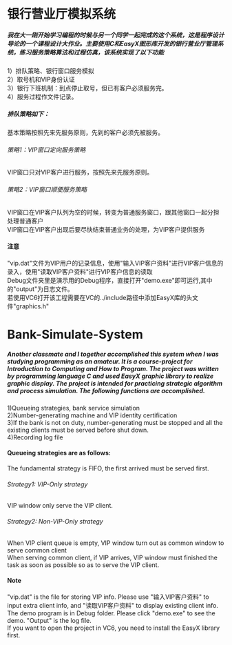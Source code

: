 # 银行营业厅模拟系统 
##### 我在大一刚开始学习编程的时候与另一个同学一起完成的这个系统，这是程序设计导论的一个课程设计大作业。主要使用C和EasyX图形库开发的银行营业厅管理系统，练习服务策略算法和过程仿真，该系统实现了以下功能<br/>
1）排队策略、银行窗口服务模拟<br/>
2）取号机和VIP身份认证<br/>
3）银行下班机制：到点停止取号，但已有客户必须服务完。<br/>
4）服务过程作文件记录。<br/>

##### 排队策略如下：
基本策略按照先来先服务原则，先到的客户必须先被服务。
###### 策略1：VIP窗口定向服务策略
VIP窗口只对VIP客户进行服务，按照先来先服务原则。
###### 策略2：VIP窗口顺便服务策略
VIP窗口在VIP客户队列为空的时候，转变为普通服务窗口，跟其他窗口一起分担处理普通客户<br/>
VIP窗口在VIP客户出现后要尽快结束普通业务的处理，为VIP客户提供服务<br/>

#### 注意
"vip.dat"文件为VIP用户的记录信息，使用"输入VIP客户资料"进行VIP客户信息的录入，使用"读取VIP客户资料"进行VIP客户信息的读取<br/>
Debug文件夹里是演示用的Debug程序，直接打开"demo.exe"即可运行,其中的"output"为日志文件。<br/>
若使用VC6打开该工程需要在VC的../include路径中添加EasyX库的头文件"graphics.h"<br/>

# Bank-Simulate-System 
##### Another classmate and I together accomplished this system when I was studying programming as an amateur. It is a course-project for Introduction to Computing and How to Program. The project was written by programming language C and used EasyX graphic library to realize graphic display. The project is intended for practicing strategic algorithm and process simulation. The following functions are accomplished.
1)Queueing strategies, bank service simulation<br/>
2)Number-generating machine and VIP identity certification<br/>
3)If the bank is not on duty, number-generating must be stopped and all the existing clients must be served before shut down.<br/>
4)Recording log file<br/>

#### Queueing strategies are as follows:
The fundamental strategy is FIFO, the first arrived must be served first.
###### Strategy1: VIP-Only strategy
VIP window only serve the VIP client.
###### Strategy2: Non-VIP-Only strategy
When VIP client queue is empty, VIP window turn out as common window to serve common client<br/>
When serving common client, if VIP arrives, VIP window must finished the task as soon as possible so as to serve the VIP client.<br/>

#### Note
"vip.dat" is the file for storing VIP info. Please use "输入VIP客户资料" to input extra client info, and "读取VIP客户资料" to display existing client info.<br/>
The demo program is in Debug folder. Please click "demo.exe" to see the demo. "Output" is the log file.<br/>
If you want to open the project in VC6, you need to install the EasyX library first.
